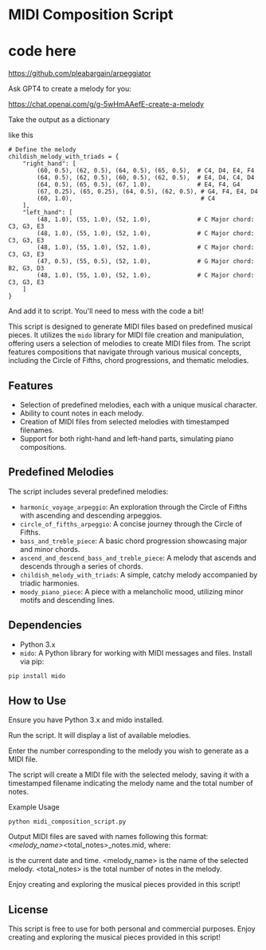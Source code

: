 # MIDI Composition Script

# code here
https://github.com/pleabargain/arpeggiator



Ask GPT4 to create a melody for you:

https://chat.openai.com/g/g-5wHmAAefE-create-a-melody

Take the output as a dictionary

like this

```
# Define the melody
childish_melody_with_triads = {
    "right_hand": [
        (60, 0.5), (62, 0.5), (64, 0.5), (65, 0.5),  # C4, D4, E4, F4
        (64, 0.5), (62, 0.5), (60, 0.5), (62, 0.5),  # E4, D4, C4, D4
        (64, 0.5), (65, 0.5), (67, 1.0),             # E4, F4, G4
        (67, 0.25), (65, 0.25), (64, 0.5), (62, 0.5), # G4, F4, E4, D4
        (60, 1.0),                                    # C4
    ],
    "left_hand": [
        (48, 1.0), (55, 1.0), (52, 1.0),             # C Major chord: C3, G3, E3
        (48, 1.0), (55, 1.0), (52, 1.0),             # C Major chord: C3, G3, E3
        (48, 1.0), (55, 1.0), (52, 1.0),             # C Major chord: C3, G3, E3
        (47, 0.5), (55, 0.5), (52, 1.0),             # G Major chord: B2, G3, D3
        (48, 1.0), (55, 1.0), (52, 1.0),             # C Major chord: C3, G3, E3
    ]
}

```

And add it to script. You'll need to mess with the code a bit!


This script is designed to generate MIDI files based on predefined musical pieces. It utilizes the `mido` library for MIDI file creation and manipulation, offering users a selection of melodies to create MIDI files from. The script features compositions that navigate through various musical concepts, including the Circle of Fifths, chord progressions, and thematic melodies.

## Features

- Selection of predefined melodies, each with a unique musical character.
- Ability to count notes in each melody.
- Creation of MIDI files from selected melodies with timestamped filenames.
- Support for both right-hand and left-hand parts, simulating piano compositions.

## Predefined Melodies

The script includes several predefined melodies:
- `harmonic_voyage_arpeggio`: An exploration through the Circle of Fifths with ascending and descending arpeggios.
- `circle_of_fifths_arpeggio`: A concise journey through the Circle of Fifths.
- `bass_and_treble_piece`: A basic chord progression showcasing major and minor chords.
- `ascend_and_descend_bass_and_treble_piece`: A melody that ascends and descends through a series of chords.
- `childish_melody_with_triads`: A simple, catchy melody accompanied by triadic harmonies.
- `moody_piano_piece`: A piece with a melancholic mood, utilizing minor motifs and descending lines.

## Dependencies

- Python 3.x
- `mido`: A Python library for working with MIDI messages and files. Install via pip:

```bash
pip install mido
```

## How to Use
Ensure you have Python 3.x and mido installed.

Run the script. It will display a list of available melodies.

Enter the number corresponding to the melody you wish to generate as a MIDI file.

The script will create a MIDI file with the selected melody, saving it with a timestamped filename indicating the melody name and the total number of notes.

Example Usage

```
python midi_composition_script.py

```

Output
MIDI files are saved with names following this format: <timestamp>_<melody_name>_<total_notes>_notes.mid, where:

<timestamp> is the current date and time.
<melody_name> is the name of the selected melody.
<total_notes> is the total number of notes in the melody.


Enjoy creating and exploring the musical pieces provided in this script!

## License

This script is free to use for both personal and commercial purposes. Enjoy creating and exploring the musical pieces provided in this script!
